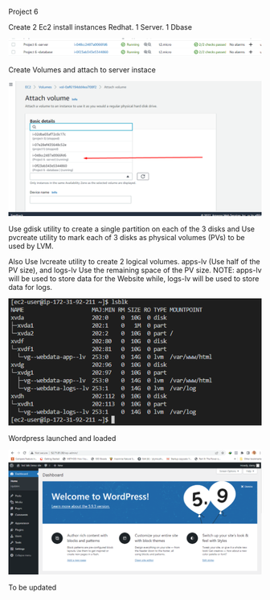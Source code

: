 Project 6

Create 2 Ec2 install instances Redhat. 1 Server. 1 Dbase

![alt text](./create-2-ec2.png)

Create Volumes and attach to server instace

![alt text](./attaching-volumes-on-aws.png)

Use gdisk utility to create a single partition on each of the 3 disks and Use pvcreate utility to mark each of 3 disks as physical volumes (PVs) to be used by LVM.

Also Use lvcreate utility to create 2 logical volumes. apps-lv (Use half of the PV size), and logs-lv Use the remaining space of the PV size. NOTE: apps-lv will be used to store data for the Website while, logs-lv will be used to store data for logs.

![alt text](./formatted.png)

Wordpress launched and loaded

![alt text](./final.png)

To be updated